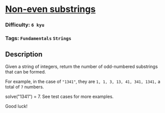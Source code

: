 # [Non-even substrings](https://www.codewars.com/kata/59da47fa27ee00a8b90000b4)

### Difficulty: `6 kyu`

### Tags: `Fundamentals` `Strings`

## Description

Given a string of integers, return the number of odd-numbered substrings that can be formed.

For example, in the case of `"1341"`, they are `1, 1, 3, 13, 41, 341, 1341,` a total of `7` numbers.

solve("1341") = 7. See test cases for more examples.

Good luck!
